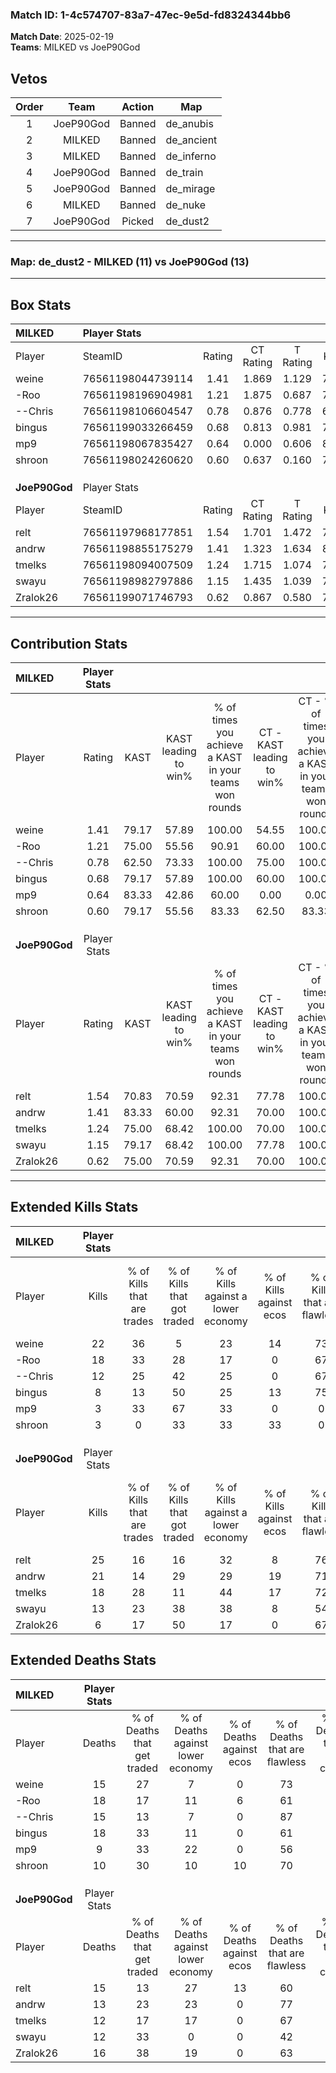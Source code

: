 ### Match ID: 1-4c574707-83a7-47ec-9e5d-fd8324344bb6  
**Match Date**: 2025-02-19  
**Teams**: MILKED vs JoeP90God  

## Vetos  

| Order | Team | Action | Map |
| :---: | :--: | :----: | --- |
| 1 | JoeP90God | Banned | de_anubis |
| 2 | MILKED | Banned | de_ancient |
| 3 | MILKED | Banned | de_inferno |
| 4 | JoeP90God | Banned | de_train |
| 5 | JoeP90God | Banned | de_mirage |
| 6 | MILKED | Banned | de_nuke |
| 7 | JoeP90God | Picked | de_dust2 |

---  

### **Map**: de_dust2 - MILKED (11) vs JoeP90God (13)  
---  

## Box Stats  

| **MILKED**    | Player Stats      |        |           |          |       |       |       |         |        |      |     |
| :- | :- | :-: | :-: | :-: | :-: | :-: | :-: | :-: | :-: | :-: | :-: |
| Player        | SteamID           | Rating | CT Rating | T Rating | KAST  |  ADR  | Kills | Assists | Deaths | K/D  | HS% |
| weine         | 76561198044739114 |  1.41  |   1.869   |  1.129   | 79.17 | 93.5  |  22   |    3    |   15   | 1.47 | 40  |
| -Roo          | 76561198196904981 |  1.21  |   1.875   |  0.687   | 75.00 | 95.2  |  18   |   12    |   18   | 1.00 | 66  |
| --Chris       | 76561198106604547 |  0.78  |   0.876   |  0.778   | 62.50 | 49.0  |  12   |    2    |   15   | 0.80 | 58  |
| bingus        | 76561199033266459 |  0.68  |   0.813   |  0.981   | 79.17 | 40.0  |   8   |    5    |   18   | 0.44 | 75  |
| mp9           | 76561198067835427 |  0.64  |   0.000   |  0.606   | 83.33 | 18.0  |   3   |    1    |   9    | 0.33 | 66  |
| shroon        | 76561198024260620 |  0.60  |   0.637   |  0.160   | 79.17 | 19.2  |   3   |    2    |   10   | 0.30 | 33  |
|               |                   |        |           |          |       |       |       |         |        |      |     |
|               |                   |        |           |          |       |       |       |         |        |      |     |
|               |                   |        |           |          |       |       |       |         |        |      |     |
| **JoeP90God** | Player Stats      |        |           |          |       |       |       |         |        |      |     |
| Player        | SteamID           | Rating | CT Rating | T Rating | KAST  |  ADR  | Kills | Assists | Deaths | K/D  | HS% |
| relt          | 76561197968177851 |  1.54  |   1.701   |  1.472   | 70.83 | 115.9 |  25   |    6    |   15   | 1.67 | 64  |
| andrw         | 76561198855175279 |  1.41  |   1.323   |  1.634   | 83.33 | 80.7  |  21   |    4    |   13   | 1.62 | 42  |
| tmelks        | 76561198094007509 |  1.24  |   1.715   |  1.074   | 75.00 | 74.3  |  18   |    3    |   12   | 1.50 | 33  |
| swayu         | 76561198982797886 |  1.15  |   1.435   |  1.039   | 79.17 | 83.0  |  13   |   10    |   12   | 1.08 | 53  |
| Zralok26      | 76561199071746793 |  0.62  |   0.867   |  0.580   | 75.00 | 38.0  |   6   |    7    |   16   | 0.38 | 16  |
---  

## Contribution Stats  

| **MILKED**    | Player Stats |       |                      |                                                        |                           |                                                             |                          |                                                            |
| :- | :-: | :-: | :-: | :-: | :-: | :-: | :-: | :-: |
| Player        |    Rating    | KAST  | KAST leading to win% | % of times you achieve a KAST in your teams won rounds | CT - KAST leading to win% | CT - % of times you achieve a KAST in your teams won rounds | T - KAST leading to win% | T - % of times you achieve a KAST in your teams won rounds |
| weine         |     1.41     | 79.17 |        57.89         |                         100.00                         |           54.55           |                           100.00                            |          62.50           |                           100.00                           |
| -Roo          |     1.21     | 75.00 |        55.56         |                         90.91                          |           60.00           |                           100.00                            |          50.00           |                           80.00                            |
| --Chris       |     0.78     | 62.50 |        73.33         |                         100.00                         |           75.00           |                           100.00                            |          71.43           |                           100.00                           |
| bingus        |     0.68     | 79.17 |        57.89         |                         100.00                         |           60.00           |                           100.00                            |          55.56           |                           100.00                           |
| mp9           |     0.64     | 83.33 |        42.86         |                         60.00                          |           0.00            |                            0.00                             |          42.86           |                           60.00                            |
| shroon        |     0.60     | 79.17 |        55.56         |                         83.33                          |           62.50           |                            83.33                            |           0.00           |                            0.00                            |
|               |              |       |                      |                                                        |                           |                                                             |                          |                                                            |
|               |              |       |                      |                                                        |                           |                                                             |                          |                                                            |
|               |              |       |                      |                                                        |                           |                                                             |                          |                                                            |
| **JoeP90God** | Player Stats |       |                      |                                                        |                           |                                                             |                          |                                                            |
| Player        |    Rating    | KAST  | KAST leading to win% | % of times you achieve a KAST in your teams won rounds | CT - KAST leading to win% | CT - % of times you achieve a KAST in your teams won rounds | T - KAST leading to win% | T - % of times you achieve a KAST in your teams won rounds |
| relt          |     1.54     | 70.83 |        70.59         |                         92.31                          |           77.78           |                           100.00                            |          62.50           |                           83.33                            |
| andrw         |     1.41     | 83.33 |        60.00         |                         92.31                          |           70.00           |                           100.00                            |          50.00           |                           83.33                            |
| tmelks        |     1.24     | 75.00 |        68.42         |                         100.00                         |           70.00           |                           100.00                            |          66.67           |                           100.00                           |
| swayu         |     1.15     | 79.17 |        68.42         |                         100.00                         |           77.78           |                           100.00                            |          60.00           |                           100.00                           |
| Zralok26      |     0.62     | 75.00 |        70.59         |                         92.31                          |           70.00           |                           100.00                            |          71.43           |                           83.33                            |
---  

## Extended Kills Stats  

| **MILKED**    | Player Stats |                            |                            |                                    |                         |                              |                                 |                                       |                    |           |
| :- | :-: | :-: | :-: | :-: | :-: | :-: | :-: | :-: | :-: | :-: |
| Player        |    Kills     | % of Kills that are trades | % of Kills that got traded | % of Kills against a lower economy | % of Kills against ecos | % of Kills that are flawless | % of Kills that are close duels | % of Kills that are assisted by flash | Pistol Round Kills | AWP Kills |
| weine         |      22      |             36             |             5              |                 23                 |           14            |              73              |                5                |                   5                   |         7          |     2     |
| -Roo          |      18      |             33             |             28             |                 17                 |            0            |              67              |                0                |                   6                   |         0          |     1     |
| --Chris       |      12      |             25             |             42             |                 25                 |            0            |              67              |                0                |                   0                   |         0          |     2     |
| bingus        |      8       |             13             |             50             |                 25                 |           13            |              75              |               25                |                  13                   |         0          |     0     |
| mp9           |      3       |             33             |             67             |                 33                 |            0            |              0               |                0                |                  33                   |         0          |     0     |
| shroon        |      3       |             0              |             33             |                 33                 |           33            |              0               |                0                |                   0                   |         0          |     0     |
|               |              |                            |                            |                                    |                         |                              |                                 |                                       |                    |           |
|               |              |                            |                            |                                    |                         |                              |                                 |                                       |                    |           |
|               |              |                            |                            |                                    |                         |                              |                                 |                                       |                    |           |
| **JoeP90God** | Player Stats |                            |                            |                                    |                         |                              |                                 |                                       |                    |           |
| Player        |    Kills     | % of Kills that are trades | % of Kills that got traded | % of Kills against a lower economy | % of Kills against ecos | % of Kills that are flawless | % of Kills that are close duels | % of Kills that are assisted by flash | Pistol Round Kills | AWP Kills |
| relt          |      25      |             16             |             16             |                 32                 |            8            |              76              |                4                |                   8                   |         0          |     5     |
| andrw         |      21      |             14             |             29             |                 29                 |           19            |              71              |                5                |                  10                   |         3          |     1     |
| tmelks        |      18      |             28             |             11             |                 44                 |           17            |              72              |                0                |                   6                   |         13         |     0     |
| swayu         |      13      |             23             |             38             |                 38                 |            8            |              54              |               15                |                   8                   |         0          |     1     |
| Zralok26      |      6       |             17             |             50             |                 17                 |            0            |              67              |                0                |                   0                   |         0          |     1     |
## Extended Deaths Stats  

| **MILKED**    | Player Stats |                             |                                   |                          |                               |                            |                           |               |
| :- | :-: | :-: | :-: | :-: | :-: | :-: | :-: | :-: |
| Player        |    Deaths    | % of Deaths that get traded | % of Deaths against lower economy | % of Deaths against ecos | % of Deaths that are flawless | % of Deaths that are close | % of Deaths while blinded | Deaths to AWP |
| weine         |      15      |             27              |                 7                 |            0             |              73               |             0              |             7             |       3       |
| -Roo          |      18      |             17              |                11                 |            6             |              61               |             6              |             6             |       2       |
| --Chris       |      15      |             13              |                 7                 |            0             |              87               |             7              |             7             |       4       |
| bingus        |      18      |             33              |                11                 |            0             |              61               |             11             |             6             |       2       |
| mp9           |      9       |             33              |                22                 |            0             |              56               |             0              |             0             |       2       |
| shroon        |      10      |             30              |                10                 |            10            |              70               |             0              |            20             |       2       |
|               |              |                             |                                   |                          |                               |                            |                           |               |
|               |              |                             |                                   |                          |                               |                            |                           |               |
|               |              |                             |                                   |                          |                               |                            |                           |               |
| **JoeP90God** | Player Stats |                             |                                   |                          |                               |                            |                           |               |
| Player        |    Deaths    | % of Deaths that get traded | % of Deaths against lower economy | % of Deaths against ecos | % of Deaths that are flawless | % of Deaths that are close | % of Deaths while blinded | Deaths to AWP |
| relt          |      15      |             13              |                27                 |            13            |              60               |             7              |             7             |       1       |
| andrw         |      13      |             23              |                23                 |            0             |              77               |             0              |             0             |       2       |
| tmelks        |      12      |             17              |                17                 |            0             |              67               |             17             |             0             |       2       |
| swayu         |      12      |             33              |                 0                 |            0             |              42               |             0              |             0             |       0       |
| Zralok26      |      16      |             38              |                19                 |            0             |              63               |             0              |            19             |       3       |
